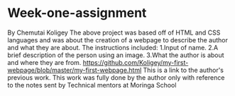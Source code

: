 # Week-one-assignment
By Chemutai Koligey
The above project was based off of HTML and CSS languages and was about the creation of a webpage to describe the author and what they are about.
The instructions included:
1.Input of name.
2.A brief description of the person using an image.
3.What the author is about and where they are from.
https://github.com/Koligey/my-first-webpage/blob/master/my-first-webpage.html
This is a link to the author's previous work.
This work was fully done by the author only with reference to the notes sent by Technical mentors at Moringa School

